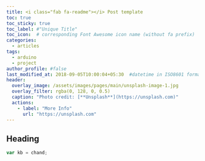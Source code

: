 ```yaml
---
title: <i class="fab fa-readme"></i> Post template
toc: true
toc_sticky: true
toc_label: #"Unique Title"
toc_icon:  # corresponding Font Awesome icon name (without fa prefix)
categories:
  - articles
tags:
  - arduino
  - project
author_profile: #false
last_modified_at: 2018-09-05T10:00:04+05:30  #datetime in ISO8601 format
header:
  overlay_image: /assets/images/pages/main/unsplash-image-1.jpg
  overlay_filter: rgba(0, 128, 0, 0.5)
  caption: "Photo credit: [**Unsplash**](https://unsplash.com)"
  actions:
    - label: "More Info"
      url: "https://unsplash.com"
---
```



## Heading 

```javascript
var kb = chand;
```

